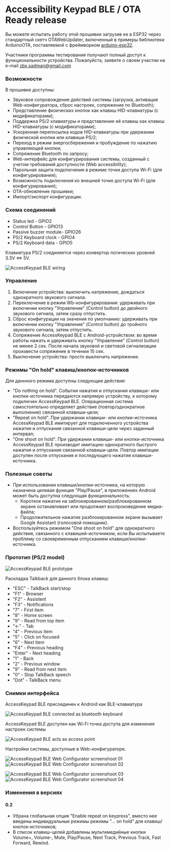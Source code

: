 # Accessibility Keypad BLE / OTA Ready release

Вы можете испытать работу этой прошивки загрузив ее в ESP32 через стандартный скетч OTAWebUpdater, включенный в примеры библиотеки ArduinoOTA, поставляемой с фреймворком [arduino-esp32](https://github.com/espressif/arduino-esp32).

Участники программы тестирования получают полный доступ к функциональности устройства. Пожалуйста, заявите о своем участии на e-mail zbx.sadman@gmail.com

### Возможности
В прошивке доступны:
- Звуковое сопровождение действий системы (загрузка, активация Web-конфигуратора, сброс настроек, сопряжение по Bluetooth);
- Представление физических кнопок как клавиш HID-клавиатуры (с модификаторами);
- Поддержка PS/2 клавиатуры и представление её клавиш как клавиш HID-клавиатуры (с модификаторами);
- Ускоренная перепосылка кодов HID-клавиатуры при удержании физической кнопки или клавиши PS/2;
- Переход в режим энергосбережения и пробуждение по нажатию управляющей кнопки;
- Сопряжение Bluetooth по запросу;
- Web-интерфейс для конфигурирования системы, созданный с учетом требований доступности (Web accessibility);
- Парольная защита подключения в режиме точки доступа Wi-Fi (для конфигурирования);
- Возможность подключения ко внешней точке доступа Wi-Fi (для конфигурирования);
- OTA-обновление прошивки;
- Импорт/экспорт конфигурации.

### Схема соединений
- Status led - GPIO2
- Control Button - GPIO13
- Passive buzzer module- GPIO26
- PS/2 Keyboard clock - GPIO4
- PS/2 Keyboard data - GPIO5

Клавиатура PS/2 соединяется через конвертор логических уровней 3.3V <=> 5V.

![AccessKeypad BLE wiring](https://user-images.githubusercontent.com/12827470/116598033-078a6700-a92f-11eb-9609-62784febb2f1.png)

### Управление
1) Включение устройства: выключить напряжение, дождаться однократного звукового сигнала.
2) Переключение в режим Wb-конфигурирования: удерживать при включении кнопку "Управление" (Control button) до двойного звукового сигнала, затем сразу отпустить. 
3) Сброс конфигурации на значения по умолчанию: удерживать при включении кнопку "Управление" (Control button) до тройного звукового сигнала, затем отпустить.
4) Сопряжение AccessKeypad BLE с Android-устройством: во время работы нажать и удерживать кнопку "Управление" (Control button) не менее 2 сек. После начала звуковой и световой сигнализации произвести сопряжение в течении 15 сек.
5) Выключение устройства: просто выключить напряжение.

### Режимы "On hold" клавиш/кнопок-источников
Для даннного режима доступны следующие действия:
- "Do nothing on hold". События нажатия и отпускания клавиши- или кнопки-источника передаются напрямую устройству, к которому подключен AccessKeypad BLE. Операционная система самостоятельно определяет действие (повтор/однократное выполнение) связанной клавиши-цели;
- "Repeat on hold". При удержании клавиши- или кнопки-источника AccessKeypad BLE имитирует для подключенного устройства нажатия и отпускания связанной клавиши-цели через заданный интервал;
- "One shoot on hold". При удержании клавиши- или кнопки-источника AccessKeypad BLE производит имитацию однократного быстрого нажатия и отпускания связанной клавиши-цели. Повтор имитации доступен после отпускания и последующего нажатия клавиши-источника.

### Полезные советы
- При использовании клавиши/кнопки-источника, на которую назначена целевая функция "Play/Pause", в приложениях Android может быть доступна следующая функциональность: 
  - Короткое нажатие на заблокированном/разблокированном экране останавливает или продолжает воспроизведение медиа-файла;
  - Продолжительное нажатие разблокированном экране вызывает Google Assistant (голосовой помощник).
- Воспользуйтесь режимом "One shoot on hold" для однократного действия, связанного с клавишей-источником, если Вы испытываете проблему со своевременным отпусканием клавиши/кнопки-источника. 

### Прототип (PS/2 model)
![AccessKeypad BLE prototype](https://user-images.githubusercontent.com/12827470/116737006-57356500-a9f9-11eb-8157-6ea62c39171c.jpg)

Раскладка Talkback для данного блока клавиш:
  - "ESC" - TalkBack start/stop
  - "F1" - Browser 
  - "F2" - Assistent 
  - "F3" - Notifications
  - "7"  - First item
  - "8" - Home screen
  - "9" - Read from top item
  - "<-" - Tab
  - "4" - Previous item
  - "5" - Click on focused
  - "6" - Next item
  - "F4" - Previous heading
  - "Enter" - Next heading
  - "1" - Back
  - "2" - Previous window
  - "9" - Read from next item
  - "0" - Stop TalkBack speech
  - "Dot" - TalkBack menu

### Снимки интерфейса
AccessKeypad BLE присоединен к Android как BLE-клавиатура

![AccessKeypad BLE connected as bluetooth keyboard](https://user-images.githubusercontent.com/12827470/116915711-120d6f00-ac55-11eb-80b9-f99faab173e7.png)

AccessKeypad BLE доступен как Wi-Fi точка доступа для изменения настроек системы

![AccessKeypad BLE acts as access point](https://user-images.githubusercontent.com/12827470/116915724-13d73280-ac55-11eb-9d52-8600a591cac8.png)

Настройки системы, доступные в Web-конфигураторе.

![AccessKeypad BLE Web Configurator screenshoot 01](https://user-images.githubusercontent.com/12827470/116915729-16398c80-ac55-11eb-968d-3cab4fc4a234.png)
![AccessKeypad BLE Web Configurator screenshoot 02](https://user-images.githubusercontent.com/12827470/116915734-18035000-ac55-11eb-92ba-cd77d581295c.png)


![AccessKeypad BLE Web Configurator screenshoot 03](https://user-images.githubusercontent.com/12827470/116915741-19cd1380-ac55-11eb-8504-6f99880d43fb.png)
![AccessKeypad BLE Web Configurator screenshoot 04](https://user-images.githubusercontent.com/12827470/116915746-1c2f6d80-ac55-11eb-93ba-f13a5e52eb9a.png)


### Изменения в версиях
#### 0.2
- Убрана глобальная опция "Enable repeat on keypress", вместо нее введены индивидуальные режимы режимы "... on hold" для клавиш/кнопок-источников;
- В список клавиш-целей добавлены мультимедийные кнопки Volume+, Volume-, Mute, Play/Pause, Next Track, Previous Track, Fast Forward, Rewind.
